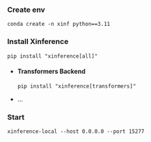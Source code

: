 

### Create env

```shell
conda create -n xinf python==3.11
```



### Install Xinference

```shell
pip install "xinference[all]"
```



- #### Transformers Backend

  ```shell
  pip install "xinference[transformers]"
  ```

  

- ...



### Start

```shell
xinference-local --host 0.0.0.0 --port 15277
```

